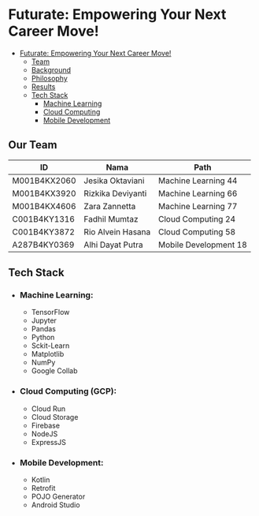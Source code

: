 # Futurate: Empowering Your Next Career Move!

- [Futurate: Empowering Your Next Career Move!](#futurate-empowering-your-next-career-move)
  - [Team](#our-team)
  - [Background](#background)
  - [Philosophy](#philosophy)
  - [Results](#results)
  - [Tech Stack](#tech-stack)
    - [Machine Learning](#machine-learning)
    - [Cloud Computing](#cloud-computing-gcp)
    - [Mobile Development](#mobile-development)

## Our Team

| ID             | Nama                  | Path   |
|-----------------|-----------------------|--------|
| M001B4KX2060   | Jesika Oktaviani      | Machine Learning 44    |
| M001B4KX3920   | Rizkika Deviyanti     | Machine Learning 66    |
| M001B4KX4606   | Zara Zannetta         | Machine Learning 77    |
| C001B4KY1316   | Fadhil Mumtaz         | Cloud Computing 24     |
| C001B4KY3872   | Rio Alvein Hasana     | Cloud Computing 58     |
| A287B4KY0369   | Alhi Dayat Putra      | Mobile Development 18  |

## Tech Stack
- ### Machine Learning:
  - TensorFlow
  - Jupyter
  - Pandas
  - Python
  - Sckit-Learn
  - Matplotlib
  - NumPy
  - Google Collab
- ### Cloud Computing (GCP):
  - Cloud Run
  - Cloud Storage
  - Firebase
  - NodeJS
  - ExpressJS
- ### Mobile Development:
  - Kotlin
  - Retrofit
  - POJO Generator
  - Android Studio
